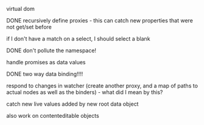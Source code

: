 virtual dom

DONE recursively define proxies - this can catch new properties that were not get/set before

if I don't have a match on a select, I should select a blank

DONE don't pollute the namespace!

handle promises as data values

DONE two way data binding!!!!

respond to changes in watcher (create another proxy, and a map of paths to actual nodes as well as the binders) - what did I mean by this?

catch new live values added by new root data object

also work on contenteditable objects